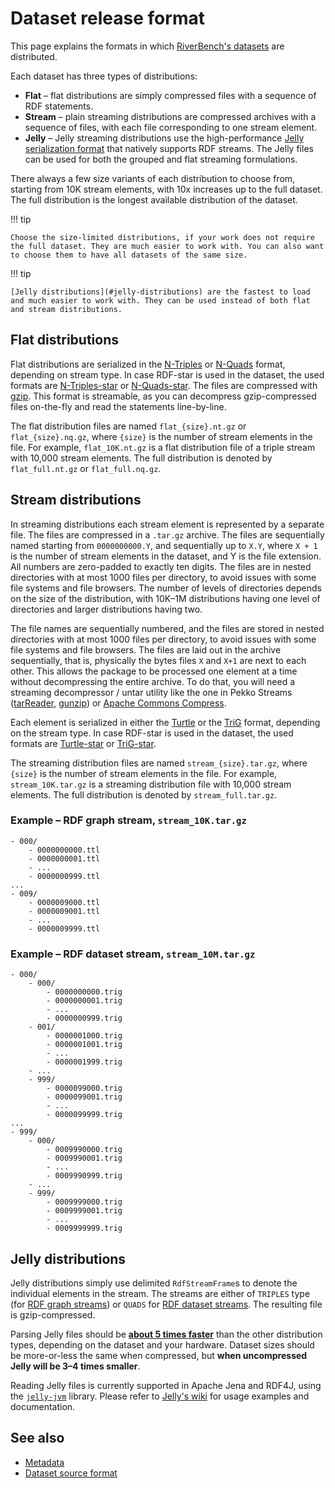 # Dataset release format

This page explains the formats in which [RiverBench's datasets](../datasets/index.md) are distributed.

Each dataset has three types of distributions: 

- **Flat** – flat distributions are simply compressed files with a sequence of RDF statements. 
- **Stream** – plain streaming distributions are compressed archives with a sequence of files, with each file corresponding to one stream element.
- **Jelly** – Jelly streaming distributions use the high-performance [Jelly serialization format](https://github.com/Jelly-RDF) that natively supports RDF streams. The Jelly files can be used for both the grouped and flat streaming formulations.

There always a few size variants of each distribution to choose from, starting from 10K stream elements, with 10x increases up to the full dataset. The full distribution is the longest available distribution of the dataset.

!!! tip

    Choose the size-limited distributions, if your work does not require the full dataset. They are much easier to work with. You can also want to choose them to have all datasets of the same size.

!!! tip

    [Jelly distributions](#jelly-distributions) are the fastest to load and much easier to work with. They can be used instead of both flat and stream distributions.

## Flat distributions

Flat distributions are serialized in the [N-Triples](https://www.w3.org/TR/n-triples/) or [N-Quads](https://www.w3.org/TR/n-quads/) format, depending on stream type. In case RDF-star is used in the dataset, the used formats are [N-Triples-star](https://www.w3.org/2021/12/rdf-star.html#n-triples-star) or [N-Quads-star](https://www.w3.org/2021/12/rdf-star.html#n-quads-star). The files are compressed with [gzip](https://en.wikipedia.org/wiki/Gzip). This format is streamable, as you can decompress gzip-compressed files on-the-fly and read the statements line-by-line.

The flat distribution files are named `flat_{size}.nt.gz` or `flat_{size}.nq.gz`, where `{size}` is the number of stream elements in the file. For example, `flat_10K.nt.gz` is a flat distribution file of a triple stream with 10,000 stream elements. The full distribution is denoted by `flat_full.nt.gz` or `flat_full.nq.gz`.

## Stream distributions

In streaming distributions each stream element is represented by a separate file. The files are compressed in a `.tar.gz` archive. The files are sequentially named starting from `0000000000.Y`, and sequentially up to `X.Y`, where `X + 1` is the number of stream elements in the dataset, and Y is the file extension. All numbers are zero-padded to exactly ten digits. The files are in nested directories with at most 1000 files per directory, to avoid issues with some file systems and file browsers. The number of levels of directories depends on the size of the distribution, with 10K–1M distributions having one level of directories and larger distributions having two.

The file names are sequentially numbered, and the files are stored in nested directories with at most 1000 files per directory, to avoid issues with some file systems and file browsers. The files are laid out in the archive sequentially, that is, physically the bytes files `X` and `X+1` are next to each other. This allows the package to be processed one element at a time without decompressing the entire archive. To do that, you will need a streaming decompressor / untar utility like the one in Pekko Streams ([tarReader](https://pekko.apache.org/docs/pekko-connectors/current/file.html#tar-archive), [gunzip](https://pekko.staged.apache.org/docs/pekko/current/stream/operators/Compression/gunzip.html)) or [Apache Commons Compress](https://commons.apache.org/proper/commons-compress/).

Each element is serialized in either the [Turtle](https://www.w3.org/TR/turtle/) or the [TriG](https://www.w3.org/TR/trig/) format, depending on the stream type. In case RDF-star is used in the dataset, the used formats are [Turtle-star](https://www.w3.org/2021/12/rdf-star.html#turtle-star) or [TriG-star](https://www.w3.org/2021/12/rdf-star.html#trig-star).

The streaming distribution files are named `stream_{size}.tar.gz`, where `{size}` is the number of stream elements in the file. For example, `stream_10K.tar.gz` is a streaming distribution file with 10,000 stream elements. The full distribution is denoted by `stream_full.tar.gz`.

### Example – RDF graph stream, `stream_10K.tar.gz`

```
- 000/
    - 0000000000.ttl
    - 0000000001.ttl
    - ...
    - 0000000999.ttl
...
- 009/
    - 0000009000.ttl
    - 0000009001.ttl
    - ...
    - 0000009999.ttl
```

### Example – RDF dataset stream, `stream_10M.tar.gz`

```
- 000/
    - 000/
        - 0000000000.trig
        - 0000000001.trig
        - ...
        - 0000000999.trig
    - 001/
        - 0000001000.trig
        - 0000001001.trig
        - ...
        - 0000001999.trig
    - ...
    - 999/
        - 0000099000.trig
        - 0000099001.trig
        - ...
        - 0000099999.trig
...
- 999/
    - 000/
        - 0009990000.trig
        - 0009990001.trig
        - ...
        - 0009990999.trig
    - ...
    - 999/
        - 0009999000.trig
        - 0009999001.trig
        - ...
        - 0009999999.trig
```

## Jelly distributions

Jelly distributions simply use delimited `RdfStreamFrame`s to denote the individual elements in the stream. The streams are either of `TRIPLES` type (for [RDF graph streams](https://w3id.org/stax/dev/taxonomy/)) or `QUADS` for [RDF dataset streams](https://w3id.org/stax/dev/taxonomy/). The resulting file is gzip-compressed.

Parsing Jelly files should be [**about 5 times faster**](https://arxiv.org/pdf/2207.04439.pdf) than the other distribution types, depending on the dataset and your hardware. Dataset sizes should be more-or-less the same when compressed, but **when uncompressed Jelly will be 3–4 times smaller**.

Reading Jelly files is currently supported in Apache Jena and RDF4J, using the [`jelly-jvm`](https://github.com/Jelly-RDF/jelly-jvm) library. Please refer to [Jelly's wiki](https://github.com/Jelly-RDF/jelly-jvm/wiki) for usage examples and documentation.

## See also

- [Metadata](metadata.md)
- [Dataset source format](dataset-source-format.md)
